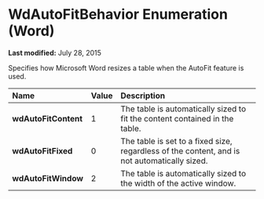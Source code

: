
# WdAutoFitBehavior Enumeration (Word)

 **Last modified:** July 28, 2015

Specifies how Microsoft Word resizes a table when the AutoFit feature is used.


|**Name**|**Value**|**Description**|
|:-----|:-----|:-----|
| **wdAutoFitContent**|1|The table is automatically sized to fit the content contained in the table.|
| **wdAutoFitFixed**|0|The table is set to a fixed size, regardless of the content, and is not automatically sized.|
| **wdAutoFitWindow**|2|The table is automatically sized to the width of the active window.|
